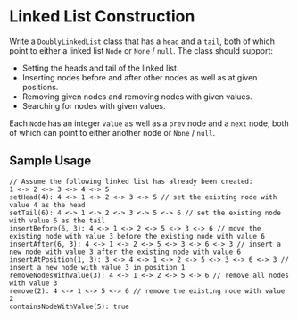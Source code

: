 # Linked List Construction
Write a `DoublyLinkedList` class that has a `head` and a `tail`, both of which point to either a linked list `Node` or `None` / `null`. The class should support:  
- Setting the heads and tail of the linked list.  
- Inserting nodes before and after other nodes as well as at given positions.  
- Removing given nodes and removing nodes with given values.  
- Searching for nodes with given values.  

Each `Node` has an integer `value` as well as a `prev` node and a `next` node, both of which can point to either another node or `None` / `null`.

## Sample Usage
```
// Assume the following linked list has already been created:
1 <-> 2 <-> 3 <-> 4 <-> 5
setHead(4): 4 <-> 1 <-> 2 <-> 3 <-> 5 // set the existing node with value 4 as the head
setTail(6): 4 <-> 1 <-> 2 <-> 3 <-> 5 <-> 6 // set the existing node with value 6 as the tail
insertBefore(6, 3): 4 <-> 1 <-> 2 <-> 5 <-> 3 <-> 6 // move the existing node with value 3 before the existing node with value 6
insertAfter(6, 3): 4 <-> 1 <-> 2 <-> 5 <-> 3 <-> 6 <-> 3 // insert a new node with value 3 after the existing node with value 6
insertAtPosition(1, 3): 3 <-> 4 <-> 1 <-> 2 <-> 5 <-> 3 <-> 6 <-> 3 // insert a new node with value 3 in position 1
removeNodesWithValue(3): 4 <-> 1 <-> 2 <-> 5 <-> 6 // remove all nodes with value 3
remove(2): 4 <-> 1 <-> 5 <-> 6 // remove the existing node with value 2
containsNodeWithValue(5): true
```